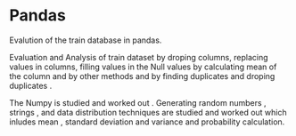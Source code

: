 # Pandas

Evalution of the train database in pandas.

Evaluation and Analysis of train dataset by droping columns, replacing values in columns, filling values in the Null values by calculating mean of the column and by other methods and by finding duplicates and droping duplicates .


The Numpy is studied and worked out . Generating random numbers , strings , and data distribution techniques are studied and worked out which inludes mean , standard deviation and variance and probability calculation.

